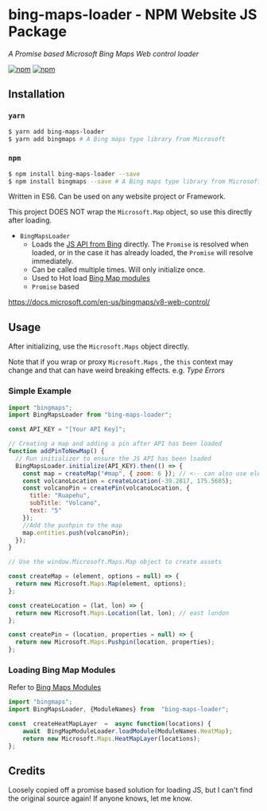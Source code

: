 
# bing-maps-loader - NPM Website JS Package
 _A Promise based Microsoft Bing Maps Web control loader_

[![npm](https://img.shields.io/npm/dy/bing-maps-loader)](https://www.npmjs.com/package/bing-maps-loader)
[![npm](https://img.shields.io/npm/v/bing-maps-loader)](https://www.npmjs.com/package/bing-maps-loader)

## Installation 

### `yarn`
```bash
$ yarn add bing-maps-loader
$ yarn add bingmaps # A Bing maps type library from Microsoft
```

### `npm`
```bash
$ npm install bing-maps-loader --save
$ npm install bingmaps --save # A Bing maps type library from Microsoft
```

Written in ES6. Can be used on any website project or Framework. 

This project DOES NOT wrap the `Microsoft.Map` object, so use this directly after loading.

- `BingMapsLoader`
	- Loads the [JS API from Bing](https://docs.microsoft.com/en-us/bingmaps/v8-web-control/creating-and-hosting-map-controls/creating-a-basic-map-control) directly. The `Promise` is resolved when loaded, or in the case it has already loaded, the `Promise` will resolve immediately.
	- Can be called multiple times. Will only initialize once. 
	- Used to Hot load [Bing Map modules](https://docs.microsoft.com/en-us/bingmaps/v8-web-control/modules/?toc=https://docs.microsoft.com/en-us/bingmaps/v8-web-control/toc.json&bc=https://docs.microsoft.com/en-us/BingMaps/breadcrumb/toc.json)
	- `Promise` based



https://docs.microsoft.com/en-us/bingmaps/v8-web-control/

## Usage 
After initializing, use the  `Microsoft.Maps` object directly.

Note that if you wrap or proxy `Microsoft.Maps` , the `this` context may change and that can have weird breaking effects. e.g. _Type Errors_ 

### Simple Example
```js
import "bingmaps";
import BingMapsLoader from "bing-maps-loader";

const API_KEY = "[Your API Key]";

// Creating a map and adding a pin after API has been loaded
function addPinToNewMap() {  
  // Run initializer to ensure the JS API has been loaded 
  BingMapsLoader.initialize(API_KEY).then(() => {  
    const map = createMap("#map", { zoom: 6 }); // <-- can also use element references
    const volcanoLocation = createLocation(-39.2817, 175.5685);
    const volcanoPin = createPin(volcanoLocation, {
      title: "Ruapehu",
      subTitle: "Volcano",
      text: "5"
    });
    //Add the pushpin to the map
    map.entities.push(volcanoPin);
  });
}

// Use the window.Microsoft.Maps.Map object to create assets

const createMap = (element, options = null) => {
  return new Microsoft.Maps.Map(element, options);
};

const createLocation = (lat, lon) => {
  return new Microsoft.Maps.Location(lat, lon); // east london
};

const createPin = (location, properties = null) => {
  return new Microsoft.Maps.Pushpin(location, properties);
};
```
### Loading Bing Map Modules

Refer to [Bing Maps Modules](https://docs.microsoft.com/en-us/bingmaps/v8-web-control/modules/?toc=https://docs.microsoft.com/en-us/bingmaps/v8-web-control/toc.json&bc=https://docs.microsoft.com/en-us/BingMaps/breadcrumb/toc.json)

```js
import "bingmaps";
import BingMapsLoader, {ModuleNames} from  "bing-maps-loader";

const  createHeatMapLayer  =  async function(locations) {
	await  BingMapModuleLoader.loadModule(ModuleNames.HeatMap);
	return new Microsoft.Maps.HeatMapLayer(locations);
};
```

## Credits
Loosely copied off a promise based solution for loading JS, but I can't find the original source again! 
If anyone knows, let me know. 
